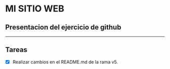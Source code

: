 # MI SITIO WEB
Presentacion del ejercicio de github
---

---
## Tareas

- [x] Realizar cambios en el README.md de la rama v5.













